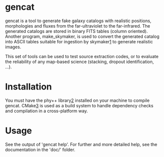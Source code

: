 # gencat
gencat is a tool to generate fake galaxy catalogs with realistic positions, morphologies and fluxes from the far-ultraviolet to the far-infrared. The generated catalogs are stored in binary FITS tables (column oriented). Another program, make_skymaker, is used to convert the generated catalog into ASCII tables suitable for ingestion by skymaker[1] to generate realistic images.

This set of tools can be used to test source extraction codes, or to evaluate the reliability of any map-based science (stacking, dropout identification, ...).

# Installation
You must have the phy++ library[2] installed on your machine to compile gencat.
CMake[3] is used as a build system to handle dependency checks and compilation in a cross-platform way.

# Usage
See the output of 'gencat help'.
For further and more detailed help, see the documentation in the 'doc/' folder.

[1]: http://www.astromatic.net/software/skymaker
[2]: http://cschreib.github.io/phypp/
[3]: http://www.cmake.org/
